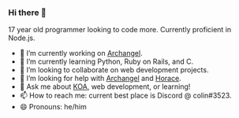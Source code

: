 ### Hi there 👋

17 year old programmer looking to code more. Currently proficient in Node.js.

- 🔭 I’m currently working on [Archangel](https://github.com/archangeldevs/archangel).
- 🌱 I’m currently learning Python, Ruby on Rails, and C.
- 👯 I’m looking to collaborate on web development projects.
- 🤔 I’m looking for help with [Archangel](https://github.com/archangeldevs/archangel) and [Horace](https://github.com/knights-of-academia/horace).
- 💬 Ask me about [KOA](https://knightsofacademia.org), web development, or learning!
- 📫 How to reach me: current best place is Discord @ colin#3523.
- 😄 Pronouns: he/him
